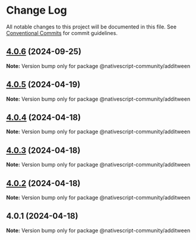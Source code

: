 # Change Log

All notable changes to this project will be documented in this file.
See [Conventional Commits](https://conventionalcommits.org) for commit guidelines.

## [4.0.6](https://github.com/nativescript-community/additween/compare/v4.0.5...v4.0.6) (2024-09-25)

**Note:** Version bump only for package @nativescript-community/additween

## [4.0.5](https://github.com/nativescript-community/additween/compare/v4.0.4...v4.0.5) (2024-04-19)

**Note:** Version bump only for package @nativescript-community/additween

## [4.0.4](https://github.com/nativescript-community/additween/compare/v4.0.3...v4.0.4) (2024-04-18)

**Note:** Version bump only for package @nativescript-community/additween

## [4.0.3](https://github.com/nativescript-community/additween/compare/v4.0.2...v4.0.3) (2024-04-18)

**Note:** Version bump only for package @nativescript-community/additween

## [4.0.2](https://github.com/nativescript-community/additween/compare/v4.0.1...v4.0.2) (2024-04-18)

**Note:** Version bump only for package @nativescript-community/additween

## 4.0.1 (2024-04-18)

**Note:** Version bump only for package @nativescript-community/additween
